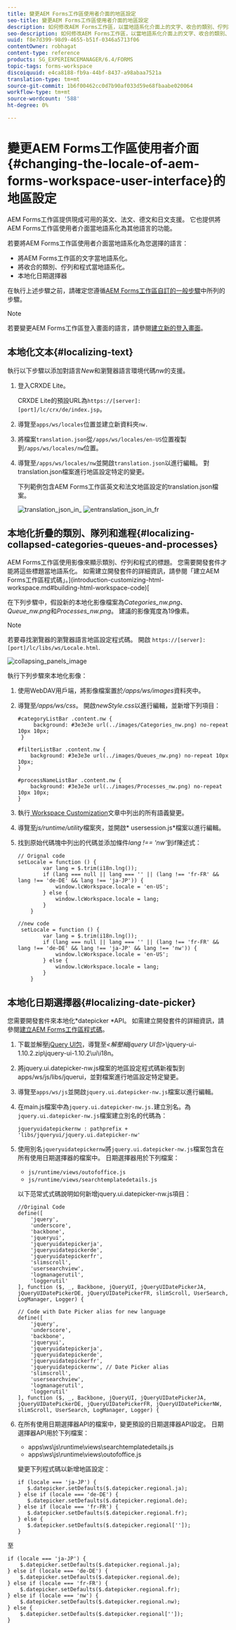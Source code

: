 ```yaml
---
title: 變更AEM Forms工作區使用者介面的地區設定
seo-title: 變更AEM Forms工作區使用者介面的地區設定
description: 如何修改AEM Forms工作區，以當地語系化介面上的文字、收合的類別、佇列和程式，以及日期選擇器。
seo-description: 如何修改AEM Forms工作區，以當地語系化介面上的文字、收合的類別、佇列和程式，以及日期選擇器。
uuid: f8e7d399-98d9-4655-b51f-0346a5713f06
contentOwner: robhagat
content-type: reference
products: SG_EXPERIENCEMANAGER/6.4/FORMS
topic-tags: forms-workspace
discoiquuid: e4ca8188-fb9a-44bf-8437-a98abaa7521a
translation-type: tm+mt
source-git-commit: 1b6f00462cc0d7b90af033d59e68fbaabe020064
workflow-type: tm+mt
source-wordcount: '588'
ht-degree: 0%

---
```



# 變更AEM Forms工作區使用者介面{#changing-the-locale-of-aem-forms-workspace-user-interface}的地區設定

AEM Forms工作區提供現成可用的英文、法文、德文和日文支援。 它也提供將AEM Forms工作區使用者介面當地語系化為其他語言的功能。

若要將AEM Forms工作區使用者介面當地語系化為您選擇的語言：

* 將AEM Forms工作區的文字當地語系化。
* 將收合的類別、佇列和程式當地語系化。
* 本地化日期選擇器

在執行上述步驟之前，請確定您遵循[AEM Forms工作區自訂的一般步驟](/help/forms/using/generic-steps-html-workspace-customization.md)中所列的步驟。

>[!NOTE]
>
>若要變更AEM Forms工作區登入畫面的語言，請參閱[建立新的登入畫面](/help/forms/using/creating-new-login-screen.md)。

## 本地化文本{#localizing-text}

執行以下步驟以添加對語言&#x200B;*New*&#x200B;和瀏覽器語言環境代碼&#x200B;*nw*&#x200B;的支援。

1. 登入CRXDE Lite。

   CRXDE Lite的預設URL為`https://[server]:[port]/lc/crx/de/index.jsp`。

1. 導覽至`apps/ws/locales`位置並建立新資料夾`nw.`
1. 將檔案`translation.json`從`/apps/ws/locales/en-US`位置複製到`/apps/ws/locales/nw`位置。
1. 導覽至`/apps/ws/locales/nw`並開啟`translation.json`以進行編輯。 對translation.json檔案進行地區設定特定的變更。

   下列範例包含AEM Forms工作區英文和法文地區設定的translation.json檔案。

   ![translation_json_in_](assets/translation_json_in_en.png) ![entranslation_json_in_fr](assets/translation_json_in_fr.png)

## 本地化折疊的類別、隊列和進程{#localizing-collapsed-categories-queues-and-processes}

AEM Forms工作區使用影像來顯示類別、佇列和程式的標題。 您需要開發套件才能將這些標題當地語系化。 如需建立開發套件的詳細資訊，請參閱「建立AEM Forms工作區程式碼」。](introduction-customizing-html-workspace.md#building-html-workspace-code)[

在下列步驟中，假設新的本地化影像檔案為&#x200B;*Categories_nw.png*、*Queue_nw.png*&#x200B;和&#x200B;*Processes_nw.png*。 建議的影像寬度為19像素。

>[!NOTE]
>
>若要尋找瀏覽器的瀏覽器語言地區設定程式碼。 開啟 `https://[server]:[port]/lc/libs/ws/Locale.html`.

![collapsing_panels_image](assets/collapsing_panels_image.png)

執行下列步驟來本地化影像：

1. 使用WebDAV用戶端，將影像檔案置於&#x200B;*/apps/ws/images*&#x200B;資料夾中。
1. 導覽至&#x200B;*/apps/ws/css*。 開啟&#x200B;*newStyle.css*&#x200B;以進行編輯，並新增下列項目：

   ```
   #categoryListBar .content.nw {
        background: #3e3e3e url(../images/Categories_nw.png) no-repeat 10px 10px;
    }
   
   #filterListBar .content.nw {
       background: #3e3e3e url(../images/Queues_nw.png) no-repeat 10px 10px;
   }
   
   #processNameListBar .content.nw {
       background: #3e3e3e url(../images/Processes_nw.png) no-repeat 10px 10px;
   }
   ```

1. 執行[ Workspace Customization](/help/forms/using/introduction-customizing-html-workspace.md)文章中列出的所有語義變更。
1. 導覽至&#x200B;*js/runtime/utility*&#x200B;檔案夾，並開啟* usersession.js*檔案以進行編輯。
1. 找到原始代碼塊中列出的代碼並添加條件&#x200B;*lang !== &#39;nw&#39;*&#x200B;到if陳述式：

   ```
   // Orignal code
   setLocale = function () {
           var lang = $.trim(i18n.lng());
           if (lang === null || lang === '' || (lang !== 'fr-FR' && lang !== 'de-DE' && lang !== 'ja-JP')) {
               window.lcWorkspace.locale = 'en-US';
           } else {
               window.lcWorkspace.locale = lang;
           }
       }
   ```

   ```
   //new code
    setLocale = function () {
           var lang = $.trim(i18n.lng());
           if (lang === null || lang === '' || (lang !== 'fr-FR' && lang !== 'de-DE' && lang !== 'ja-JP' && lang !== 'nw')) {
               window.lcWorkspace.locale = 'en-US';
           } else {
               window.lcWorkspace.locale = lang;
           }
       }
   ```

## 本地化日期選擇器{#localizing-date-picker}

您需要開發套件來本地化*datepicker *API。 如需建立開發套件的詳細資訊，請參閱[建立AEM Forms工作區程式碼](introduction-customizing-html-workspace.md#building-html-workspace-code)。

1. 下載並解壓[jQuery UI包](https://jqueryui.com/download/all/)，導覽至&#x200B;*&lt;解壓縮jquery UI包>*\jquery-ui-1.10.2.zip\jquery-ui-1.10.2\ui\i18n。
1. 將jquery.ui.datepicker-nw.js檔案的地區設定程式碼新複製到apps/ws/js/libs/jquerui，並對檔案進行地區設定特定變更。
1. 導覽至`apps/ws/js`並開啟`jquery.ui.datepicker-nw.js`檔案以進行編輯。
1. 在main.js檔案中為`jquery.ui.datepicker-nw.js.`建立別名。為`jquery.ui.datepicker-nw.js`檔案建立別名的代碼為：

   ```
   jqueryuidatepickernw : pathprefix + 'libs/jqueryui/jquery.ui.datepicker-nw'
   ```

1. 使用別名`jqueryuidatepickernw`將`jquery.ui.datepicker-nw.js`檔案包含在所有使用日期選擇器的檔案中。 日期選擇器用於下列檔案：

   * `js/runtime/views/outofoffice.js`
   * `js/runtime/views/searchtemplatedetails.js`

   以下范常式式碼說明如何新增jquery.ui.datepicker-nw.js項目：

   ```
   //Original Code
   define([
       'jquery',
       'underscore',
       'backbone',
       'jqueryui',
       'jqueryuidatepickerja',
       'jqueryuidatepickerde',
       'jqueryuidatepickerfr',
       'slimscroll',
       'usersearchview',
       'logmanagerutil',
       'loggerutil'
   ], function ($, _, Backbone, jQueryUI, jQueryUIDatePickerJA, jQueryUIDatePickerDE, jQueryUIDatePickerFR, slimScroll, UserSearch, LogManager, Logger) {
   ```

   ```
   // Code with Date Picker alias for new language
   define([
       'jquery',
       'underscore',
       'backbone',
       'jqueryui',
       'jqueryuidatepickerja',
       'jqueryuidatepickerde',
       'jqueryuidatepickerfr',
       'jqueryuidatepickernw', // Date Picker alias
       'slimscroll',
       'usersearchview',
       'logmanagerutil',
       'loggerutil'
   ], function ($, _, Backbone, jQueryUI, jQueryUIDatePickerJA, jQueryUIDatePickerDE, jQueryUIDatePickerFR, jQueryUIDatePickerNW, slimScroll, UserSearch, LogManager, Logger) {
   ```

1. 在所有使用日期選擇器API的檔案中，變更預設的日期選擇器API設定。 日期選擇器API用於下列檔案：

   * apps\ws\js\runtime\views\searchtemplatedetails.js
   * apps\ws\js\runtime\views\outofoffice.js

   變更下列程式碼以新增地區設定：

   ```
   if (locale === 'ja-JP') {
      $.datepicker.setDefaults($.datepicker.regional.ja);
   } else if (locale === 'de-DE') {
      $.datepicker.setDefaults($.datepicker.regional.de);
   } else if (locale === 'fr-FR') {
      $.datepicker.setDefaults($.datepicker.regional.fr);
   } else {
      $.datepicker.setDefaults($.datepicker.regional['']);
   }
   ```

至

```
if (locale === 'ja-JP') {
    $.datepicker.setDefaults($.datepicker.regional.ja);
} else if (locale === 'de-DE') {
    $.datepicker.setDefaults($.datepicker.regional.de);
} else if (locale === 'fr-FR') {
    $.datepicker.setDefaults($.datepicker.regional.fr);
} else if (locale === 'nw') {
    $.datepicker.setDefaults($.datepicker.regional.nw);
} else {
    $.datepicker.setDefaults($.datepicker.regional['']);
}
```
